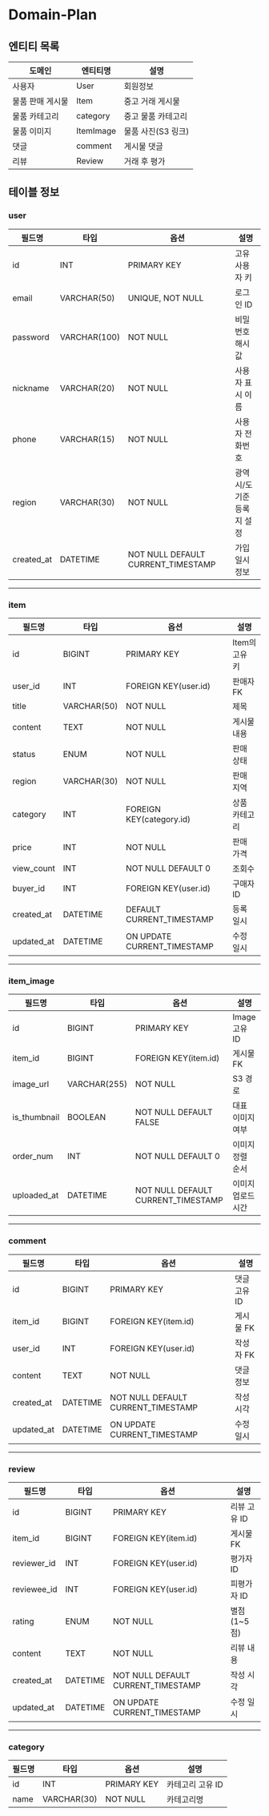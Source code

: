 # Domain-Plan

## 엔티티 목록

| 도메인           | 엔티티명  | 설명               |
| ---------------- | --------- | ------------------ |
| 사용자           | User      | 회원정보           |
| 물품 판매 게시물 | Item      | 중고 거래 게시물   |
| 물품 카테고리    | category  | 중고 물품 카테고리 |
| 물품 이미지      | ItemImage | 물품 사진(S3 링크) |
| 댓글             | comment   | 게시물 댓글        |
| 리뷰             | Review    | 거래 후 평가       |



## 테이블 정보

### user

| 필드명     | 타입         | 옵션                               | 설명                       |
| ---------- | ------------ | ---------------------------------- | -------------------------- |
| id         | INT          | PRIMARY KEY                        | 고유 사용자 키             |
| email      | VARCHAR(50)  | UNIQUE, NOT NULL                   | 로그인 ID                  |
| password   | VARCHAR(100) | NOT NULL                           | 비밀번호 해시값            |
| nickname   | VARCHAR(20)  | NOT NULL                           | 사용자 표시 이름           |
| phone      | VARCHAR(15)  | NOT NULL                           | 사용자 전화번호            |
| region     | VARCHAR(30)  | NOT NULL                           | 광역시/도 기준 등록지 설정 |
| created_at | DATETIME     | NOT NULL DEFAULT CURRENT_TIMESTAMP | 가입일시 정보              |

---

### item

| 필드명     | 타입        | 옵션                        | 설명           |
| ---------- | ----------- | --------------------------- | -------------- |
| id         | BIGINT      | PRIMARY KEY                 | Item의 고유 키 |
| user_id    | INT         | FOREIGN KEY(user.id)        | 판매자 FK      |
| title      | VARCHAR(50) | NOT NULL                    | 제목           |
| content    | TEXT        | NOT NULL                    | 게시물 내용    |
| status     | ENUM        | NOT NULL                    | 판매 상태      |
| region     | VARCHAR(30) | NOT NULL                    | 판매 지역      |
| category   | INT         | FOREIGN KEY(category.id)    | 상품 카테고리  |
| price      | INT         | NOT NULL                    | 판매 가격      |
| view_count | INT         | NOT NULL DEFAULT 0          | 조회수         |
| buyer_id   | INT         | FOREIGN KEY(user.id)        | 구매자 ID      |
| created_at | DATETIME    | DEFAULT CURRENT_TIMESTAMP   | 등록 일시      |
| updated_at | DATETIME    | ON UPDATE CURRENT_TIMESTAMP | 수정 일시      |

---

### item_image

| 필드명       | 타입         | 옵션                               | 설명               |
| ------------ | ------------ | ---------------------------------- | ------------------ |
| id           | BIGINT       | PRIMARY KEY                        | Image 고유 ID      |
| item_id      | BIGINT       | FOREIGN KEY(item.id)               | 게시물 FK          |
| image_url    | VARCHAR(255) | NOT NULL                           | S3 경로            |
| is_thumbnail | BOOLEAN      | NOT NULL DEFAULT FALSE             | 대표 이미지 여부   |
| order_num    | INT          | NOT NULL DEFAULT 0                 | 이미지 정렬 순서   |
| uploaded_at  | DATETIME     | NOT NULL DEFAULT CURRENT_TIMESTAMP | 이미지 업로드 시간 |

---

### comment

| 필드명     | 타입     | 옵션                               | 설명         |
| ---------- | -------- | ---------------------------------- | ------------ |
| id         | BIGINT   | PRIMARY KEY                        | 댓글 고유 ID |
| item_id    | BIGINT   | FOREIGN KEY(item.id)               | 게시물 FK    |
| user_id    | INT      | FOREIGN KEY(user.id)               | 작성자 FK    |
| content    | TEXT     | NOT NULL                           | 댓글 정보    |
| created_at | DATETIME | NOT NULL DEFAULT CURRENT_TIMESTAMP | 작성 시각    |
| updated_at | DATETIME | ON UPDATE CURRENT_TIMESTAMP        | 수정 일시    |

---

### review

| 필드명      | 타입     | 옵션                               | 설명         |
| ----------- | -------- | ---------------------------------- | ------------ |
| id          | BIGINT   | PRIMARY KEY                        | 리뷰 고유 ID |
| item_id     | BIGINT   | FOREIGN KEY(item.id)               | 게시물 FK    |
| reviewer_id | INT      | FOREIGN KEY(user.id)               | 평가자 ID    |
| reviewee_id | INT      | FOREIGN KEY(user.id)               | 피평가자 ID  |
| rating      | ENUM     | NOT NULL                           | 별점 (1~5점) |
| content     | TEXT     | NOT NULL                           | 리뷰 내용    |
| created_at  | DATETIME | NOT NULL DEFAULT CURRENT_TIMESTAMP | 작성 시각    |
| updated_at  | DATETIME | ON UPDATE CURRENT_TIMESTAMP        | 수정 일시    |

---

### category

| 필드명 | 타입        | 옵션        | 설명             |
| ------ | ----------- | ----------- | ---------------- |
| id     | INT         | PRIMARY KEY | 카테고리 고유 ID |
| name   | VARCHAR(30) | NOT NULL    | 카테고리명       |

